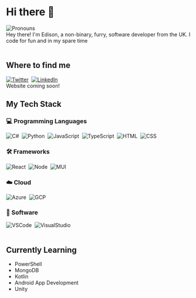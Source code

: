 # Hi there 👋
![Pronouns](https://img.shields.io/badge/pronouns-they%2Fthem-informational?style=for-the-badge&labelColor=F6F8FA)
&nbsp;
</br>
Hey there! I'm Edison, a non-binary, furry, software developer from the UK. I code for fun and in my spare time
</br>
</br>

## Where to find me
[![Twitter](https://img.shields.io/badge/Twitter-F6F8FA?style=for-the-badge&logo=X&logoColor=000000)](https://twitter.com/edisonthefox)&nbsp;
[![LinkedIn](https://img.shields.io/badge/-LinkedIn-F6F8FA?style=for-the-badge&logo=linkedin&logoColor=0A66C2)](https://www.linkedin.com/in/stanley-s-york/)&nbsp;
</br>
Website coming soon!

## My Tech Stack
### 💻 Programming Languages  
![C#](https://img.shields.io/badge/-C%23-F6F8FA?style=for-the-badge&logo=csharp&logoColor=512BD4)&nbsp;
![Python](https://img.shields.io/badge/-Python-F6F8FA?style=for-the-badge&logo=python&logoColor=3776AB)&nbsp;
![JavaScript](https://img.shields.io/badge/-JavaScript-F6F8FA?style=for-the-badge&logo=JavaScript&logoColor=F7DF1E)&nbsp;
![TypeScript](https://img.shields.io/badge/-TypeScript-F6F8FA?style=for-the-badge&logo=TypeScript&logoColor=3178C6)&nbsp;
![HTML](https://img.shields.io/badge/-HTML-F6F8FA?style=for-the-badge&logo=html5&logoColor=E34F26)&nbsp;
![CSS](https://img.shields.io/badge/-CSS-F6F8FA?style=for-the-badge&logo=css3&logoColor=1572B6)&nbsp;
### 🛠 Frameworks
![React](https://img.shields.io/badge/-React-F6F8FA?style=for-the-badge&logo=react&logoColor=61DAFB)&nbsp;
![Node](https://img.shields.io/badge/-NodeJS-F6F8FA?style=for-the-badge&logo=node.js&logoColor=339933)&nbsp;
![MUI](https://img.shields.io/badge/-MUI-F6F8FA?style=for-the-badge&logo=mui&logoColor=007FFF)&nbsp;

### ☁️ Cloud
![Azure](https://img.shields.io/badge/-Microsoft%20Azure-F6F8FA?style=for-the-badge&logo=microsoftazure&logoColor=0078D4)&nbsp;
![GCP](https://img.shields.io/badge/-GCP-F6F8FA?style=for-the-badge&logo=googlecloud&logoColor=4285F4)&nbsp;
### 💾 Software
![VSCode](https://img.shields.io/badge/-VS%20Code-F6F8FA?style=for-the-badge&logo=visualstudiocode&logoColor=007AAC)&nbsp;
![VisualStudio](https://img.shields.io/badge/-Visual%20Studio-F6F8FA?style=for-the-badge&logo=visualstudio&logoColor=5C2D91)&nbsp;
</br>
</br>

## Currently Learning
- PowerShell
- MongoDB
- Kotlin
- Android App Development
- Unity
<!--
**EdisonTheFox/EdisonTheFox** is a ✨ _special_ ✨ repository because its `README.md` (this file) appears on your GitHub profile.

Here are some ideas to get you started:

- 🔭 I’m currently working on ...
- 🌱 I’m currently learning ...
- 👯 I’m looking to collaborate on ...
- 🤔 I’m looking for help with ...
- 💬 Ask me about ...
- 📫 How to reach me: ...
- 😄 Pronouns: ...
- ⚡ Fun fact: ...
-->
